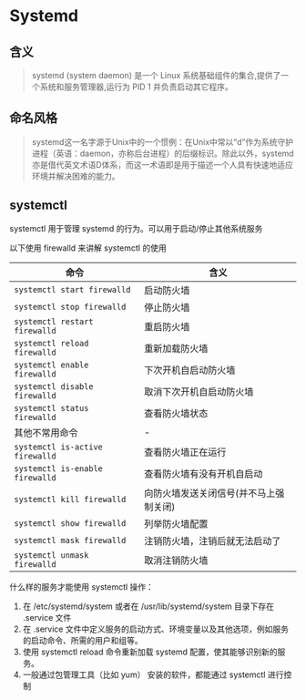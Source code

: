 # Systemd

## 含义
> systemd (system daemon)  是一个 Linux 系统基础组件的集合,提供了一个系统和服务管理器,运行为 PID 1 并负责启动其它程序。


## 命名风格
> systemd这一名字源于Unix中的一个惯例：在Unix中常以“d”作为系统守护进程（英语：daemon，亦称后台进程）的后缀标识。除此以外，systemd亦是借代英文术语D体系，而这一术语即是用于描述一个人具有快速地适应环境并解决困难的能力。


## systemctl

systemctl 用于管理 systemd 的行为。可以用于启动/停止其他系统服务

以下使用 firewalld 来讲解 systemctl 的使用

| 命令                              | 含义                   |
|---------------------------------|----------------------|
| `systemctl start firewalld`     | 启动防火墙                |
| `systemctl stop firewalld`      | 停止防火墙                |
| `systemctl restart firewalld`   | 重启防火墙                |
| `systemctl reload firewalld`    | 重新加载防火墙              |
| `systemctl enable firewalld`    | 下次开机自启动防火墙           |
| `systemctl disable firewalld`   | 取消下次开机自启动防火墙         |
| `systemctl status firewalld`    | 查看防火墙状态              |
| 其他不常用命令                         | -                    |
| `systemctl is-active firewalld` | 查看防火墙正在运行            |
| `systemctl is-enable firewalld` | 查看防火墙有没有开机自启动        |
| `systemctl kill firewalld`      | 向防火墙发送关闭信号(并不马上强制关闭) |
| `systemctl show firewalld`      | 列举防火墙配置              |
| `systemctl mask firewalld`      | 注销防火墙，注销后就无法启动了      |
| `systemctl unmask firewalld`    | 取消注销防火墙              |


什么样的服务才能使用  systemctl 操作：
1. 在 /etc/systemd/system 或者在 /usr/lib/systemd/system 目录下存在 .service 文件
2. 在 .service 文件中定义服务的启动方式、环境变量以及其他选项，例如服务的启动命令、所需的用户和组等。
3. 使用 systemctl reload 命令重新加载 systemd 配置，使其能够识别新的服务。
4. 一般通过包管理工具（比如 yum） 安装的软件，都能通过 systemctl 进行控制
